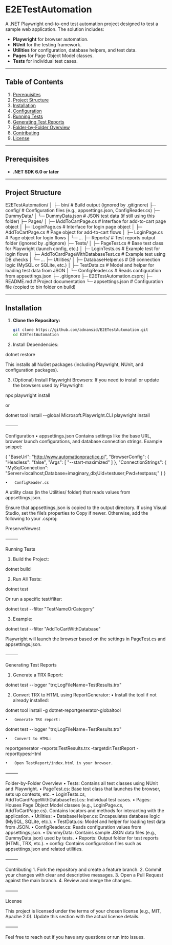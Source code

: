 # E2ETestAutomation

A .NET Playwright end-to-end test automation project designed to test a sample web application. The solution includes:

- **Playwright** for browser automation.  
- **NUnit** for the testing framework.  
- **Utilities** for configuration, database helpers, and test data.  
- **Pages** for Page Object Model classes.  
- **Tests** for individual test cases.

---

## Table of Contents

1. [Prerequisites](#prerequisites)  
2. [Project Structure](#project-structure)  
3. [Installation](#installation)  
4. [Configuration](#configuration)  
5. [Running Tests](#running-tests)  
6. [Generating Test Reports](#generating-test-reports)  
7. [Folder-by-Folder Overview](#folder-by-folder-overview)  
8. [Contributing](#contributing)  
9. [License](#license)

---

## Prerequisites

- **.NET SDK 6.0 or later**

---

## Project Structure

E2ETestAutomation/
│
├─ bin/                      # Build output (ignored by .gitignore)
├─ config/                   # Configuration files (e.g., appsettings.json, ConfigReader.cs)
├─ DummyData/
│   └─ DummyData.json        # JSON test data (if still using this folder)
├─ Pages/
│   ├─ IAddToCartPage.cs     # Interface for add-to-cart page object
│   ├─ ILoginPage.cs         # Interface for login page object
│   ├─ AddToCartPage.cs      # Page object for add-to-cart flows
│   ├─ LoginPage.cs          # Page object for login flows
│   └─ …
├─ Reports/                  # Test reports output folder (ignored by .gitignore)
├─ Tests/
│   ├─ PageTest.cs           # Base test class for Playwright (launch config, etc.)
│   ├─ LoginTests.cs         # Example test for login flows
│   ├─ AddToCardPageWithDatabaseTest.cs # Example test using DB checks
│   └─ …
├─ Utilities/
│   ├─ DatabaseHelper.cs     # DB connection logic (MySQL or SQLite, etc.)
│   ├─ TestData.cs           # Model and helper for loading test data from JSON
│   └─ ConfigReader.cs       # Reads configuration from appsettings.json
├─ .gitignore
├─ E2ETestAutomation.csproj
├─ README.md                 # Project documentation
└─ appsettings.json          # Configuration file (copied to bin folder on build)

---

## Installation

1. **Clone the Repository:**
   ```bash
   git clone https://github.com/adnansid/E2ETestAutomation.git
   cd E2ETestAutomation

2.	Install Dependencies:

dotnet restore

This installs all NuGet packages (including Playwright, NUnit, and configuration packages).

3.	(Optional) Install Playwright Browsers:
If you need to install or update the browsers used by Playwright:

npx playwright install

or

dotnet tool install --global Microsoft.Playwright.CLI
playwright install



⸻

Configuration
	•	appsettings.json
Contains settings like the base URL, browser launch configurations, and database connection strings.
Example snippet:

{
  "BaseUrl": "http://www.automationpractice.pl",
  "BrowserConfig": {
    "Headless": "false",
    "Args": [ "--start-maximized" ]
  },
  "ConnectionStrings": {
    "MySqlConnection": "Server=localhost;Database=imaginary_db;Uid=testuser;Pwd=testpass;"
  }
}


	•	ConfigReader.cs
A utility class (in the Utilities/ folder) that reads values from appsettings.json.

Ensure that appsettings.json is copied to the output directory. If using Visual Studio, set the file’s properties to Copy if newer. Otherwise, add the following to your .csproj:

<ItemGroup>
  <None Update="config/appsettings.json">
    <CopyToOutputDirectory>PreserveNewest</CopyToOutputDirectory>
  </None>
</ItemGroup>



⸻

Running Tests
1.	Build the Project:

dotnet build


2.	Run All Tests:

dotnet test

Or run a specific test/filter:

dotnet test --filter "TestNameOrCategory"


3.	Example:

dotnet test --filter "AddToCartWithDatabase"



Playwright will launch the browser based on the settings in PageTest.cs and appsettings.json.

⸻

Generating Test Reports
1.	Generate a TRX Report:

dotnet test --logger "trx;LogFileName=TestResults.trx"


2.	Convert TRX to HTML using ReportGenerator:
	•	Install the tool if not already installed:

dotnet tool install -g dotnet-reportgenerator-globaltool


	•	Generate TRX report:

dotnet test --logger "trx;LogFileName=TestResults.trx"


	•	Convert to HTML:

reportgenerator -reports:TestResults.trx -targetdir:TestReport -reporttypes:Html


	•	Open TestReport/index.html in your browser.

⸻

Folder-by-Folder Overview
	•	Tests:
Contains all test classes using NUnit and Playwright.
	•	PageTest.cs: Base test class that launches the browser, sets up contexts, etc.
	•	LoginTests.cs, AddToCardPageWithDatabaseTest.cs: Individual test cases.
	•	Pages:
Houses Page Object Model classes (e.g., LoginPage.cs, AddToCartPage.cs).
Contains locators and methods for interacting with the application.
	•	Utilities:
	•	DatabaseHelper.cs: Encapsulates database logic (MySQL, SQLite, etc.).
	•	TestData.cs: Model and helper for loading test data from JSON.
	•	ConfigReader.cs: Reads configuration values from appsettings.json.
	•	DummyData:
Contains sample JSON data files (e.g., DummyData.json) used by tests.
	•	Reports:
Output folder for test reports (HTML, TRX, etc.).
	•	config:
Contains configuration files such as appsettings.json and related utilities.

⸻

Contributing
	1.	Fork the repository and create a feature branch.
	2.	Commit your changes with clear and descriptive messages.
	3.	Open a Pull Request against the main branch.
	4.	Review and merge the changes.

⸻

License

This project is licensed under the terms of your chosen license (e.g., MIT, Apache 2.0). Update this section with the actual license details.

⸻

Feel free to reach out if you have any questions or run into issues.